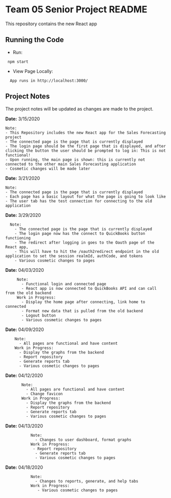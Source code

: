 # Team 05 Senior Project README
This repository contains the new React app

## Running the Code

   * Run:
  ```
   npm start
   ```

  * View Page Locally:
  ```
    App runs in http://localhost:3000/
   ```

## Project Notes
The project notes will be updated as changes are made to the project.   

   **Date:** 3/15/2020
   
    Note:
    - This Repository includes the new React app for the Sales Forecasting project
    - The connected page is the page that is currently displayed
    - The login page should be the first page that is displayed, and after clicking the button the user should be prompted to log in: This is not functional!
    - Upon running, the main page is shown: this is currently not connected to the other main Sales Forecasting application
    - Cosmetic changes will be made later

   **Date:** 3/21/2020
   
    Note:
    - The connected page is the page that is currently displayed
    - Each page has a basic layout for what the page is going to look like
    - The user tab has the test connection for connecting to the old application
   
   **Date:** 3/29/2020
   
      Note:
        - The connected page is the page that is currently displayed
        - The login page now has the connect to QuickBooks button functioning
        - The redirect after logging in goes to the Oauth page of the React app, 
        - This will have to hit the /oauth2redirect endpoint in the old application to set the session realmId, authCode, and tokens
        - Various cosmetic changes to pages 
        
   **Date:** 04/03/2020
      
         Note:
           - Functional login and connected page
           - React app is now connected to QuickBooks API and can call from the old backend
         Work in Progress: 
           - Display the home page after connecting, link home to connected 
           - Format new data that is pulled from the old backend
           - Logout button
           - Various cosmetic changes to pages 
           
   **Date:** 04/09/2020
                 
        Note:
          - All pages are functional and have content
        Work in Progress: 
          - Display the graphs from the backend 
          - Report repository
          - Generate reports tab
          - Various cosmetic changes to pages 
           

   **Date:** 04/12/2020
                
           Note:
             - All pages are functional and have content
             - Change favicon 
           Work in Progress: 
             - Display the graphs from the backend 
             - Report repository
             - Generate reports tab
             - Various cosmetic changes to pages 
             
   **Date:** 04/13/2020
                    
               Note:
                 - Changes to user dashboard, format graphs
               Work in Progress: 
                - Report repository
                 - Generate reports tab
                 - Various cosmetic changes to pages 
                 
   **Date:** 04/18/2020
                    
               Note:
                 - Changes to reports, generate, and help tabs
               Work in Progress: 
                  - Various cosmetic changes to pages 


   
   
   
